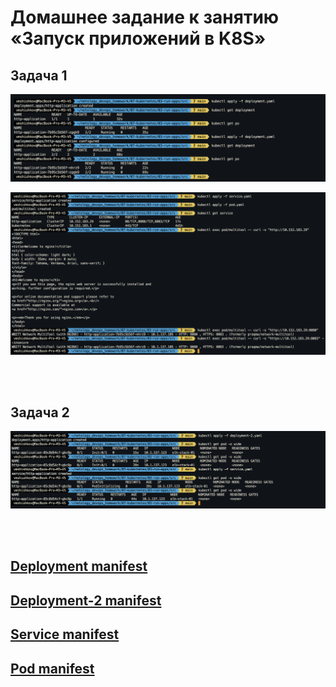 # Домашнее задание к занятию «Запуск приложений в K8S»

## Задача 1

![Скриншот 1](https://github.com/cachmc/netology_devops_homework/raw/main/07-kubernetes/03-run-apps/pictures/task-01-00.png)

![Скриншот 2](https://github.com/cachmc/netology_devops_homework/raw/main/07-kubernetes/03-run-apps/pictures/task-01-01.png)

<br>
<br>

## Задача 2

![Скриншот 3](https://github.com/cachmc/netology_devops_homework/raw/main/07-kubernetes/03-run-apps/pictures/task-02-00.png)

<br>
<br>

## [Deployment manifest](https://github.com/cachmc/netology_devops_homework/tree/main/07-kubernetes/03-run-apps/src/deployment.yaml)

## [Deployment-2 manifest](https://github.com/cachmc/netology_devops_homework/tree/main/07-kubernetes/03-run-apps/src/deployment-2.yaml)

## [Service manifest](https://github.com/cachmc/netology_devops_homework/tree/main/07-kubernetes/03-run-apps/src/service.yaml)

## [Pod manifest](https://github.com/cachmc/netology_devops_homework/tree/main/07-kubernetes/03-run-apps/src/pod.yaml)
